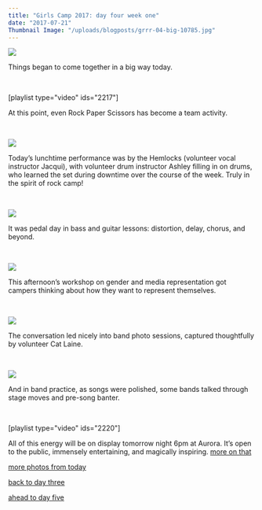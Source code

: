 ```yaml
---
title: "Girls Camp 2017: day four week one"
date: "2017-07-21"
Thumbnail Image: "/uploads/blogposts/grrr-04-big-10785.jpg"
---
```


[![](/uploads/blogposts/grrr-04-10784.jpg)](http://girlsrockri.org/wp-content/uploads/2017/07/grrr-04-10784.jpg)

Things began to come together in a big way today.

 

\[playlist type="video" ids="2217"\]

At this point, even Rock Paper Scissors has become a team activity.

 

[![](/uploads/blogposts/grrr-04-10783.jpg)](http://girlsrockri.org/wp-content/uploads/2017/07/grrr-04-10783.jpg)

Today’s lunchtime performance was by the Hemlocks (volunteer vocal instructor Jacqui), with volunteer drum instructor Ashley filling in on drums, who learned the set during downtime over the course of the week. Truly in the spirit of rock camp!

 

[![](/uploads/blogposts/grrr-04-10782.jpg)](http://girlsrockri.org/wp-content/uploads/2017/07/grrr-04-10782.jpg)

It was pedal day in bass and guitar lessons: distortion, delay, chorus, and beyond.

 

[![](/uploads/blogposts/grrr-04-10781.jpg)](http://girlsrockri.org/wp-content/uploads/2017/07/grrr-04-10781.jpg)

This afternoon’s workshop on gender and media representation got campers thinking about how they want to represent themselves.

 

[![](/uploads/blogposts/grrr-04-10780.jpg)](http://girlsrockri.org/wp-content/uploads/2017/07/grrr-04-10780.jpg)

The conversation led nicely into band photo sessions, captured thoughtfully by volunteer Cat Laine.

 

[![](/uploads/blogposts/grrr-04-10779.jpg)](http://girlsrockri.org/wp-content/uploads/2017/07/grrr-04-10779.jpg)

And in band practice, as songs were polished, some bands talked through stage moves and pre-song banter.

 

\[playlist type="video" ids="2220"\]

All of this energy will be on display tomorrow night 6pm at Aurora. It’s open to the public, immensely entertaining, and magically inspiring. [more on that](https://www.facebook.com/events/465565597136295/)

[more photos from today](https://www.flickr.com/photos/girlsrockri/albums/72157683262494172)

[back to day three](http://girlsrockri.org/girls-camp-2017-week-one-day-three/)

[ahead to day five](http://girlsrockri.org/girls-camp-2017-day-five-week-one-the-showcase/)
